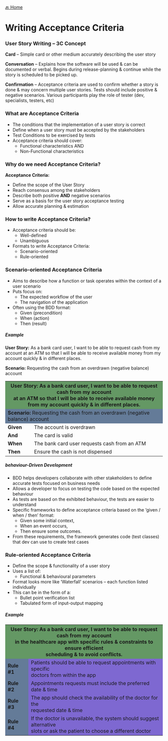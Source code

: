 [🔙 Home](../home.md)


# Writing Acceptance Criteria

### User Story Writing – 3C Concept

**Card** – Simple card or other medium accurately describing the user story

**Conversation** – Explains how the software will be used & can be documented or verbal.
Begins during release-planning & continue while the story is scheduled to be picked up.

**Confirmation** – Acceptance criteria are used to confirm whether a story is done & may concern multiple user stories.
Tests should include positive & negative scenarios. Various participants play the role of tester (dev, specialists, testers, etc)

### What are Acceptance Criteria

* The conditions that the implementation of a user story is correct
* Define when a user story must be accepted by the stakeholders
* Test Conditions to be exercised by tests
* Acceptance criteria should cover:
  * Functional characteristics AND
  * Non-Functional characteristics

### Why do we need Acceptance Criteria?

**Acceptance Criteria:**

* Define the scope of the User Story
* Reach consensus among the stakeholders
* Describe both positive **AND** negative scenarios
* Serve as a basis for the user story acceptance testing
* Allow accurate planning & estimation

### How to write Acceptance Criteria?

* Acceptance criteria should be:
  * Well-defined
  * Unambiguous
* Formats to write Acceptance Criteria:
  * Scenario-oriented
  * Rule-oriented

### Scenario-oriented Acceptance Criteria

* Aims to describe how a function or task operates within the context of a user scenario
* Puts focus on:
  * The expected workflow of the user
  * The navigation of the application
* Often using the BDD format:
  * Given (precondition)
  * When (action)
  * Then (result)

##### Example

**User Story:** As a bank card user, I want to be able to request cash from my account at an ATM so that I will be able to receive available money from my account quickly & in different places.

**Scenario:** Requesting the cash from an overdrawn (negative balance) account

<table>
   <tr>
      <th colspan="2" style="background-color: #649864;"><b>User Story:</b> As a bank card user, I want to be able to request cash from my account<br>
         at an ATM so that I will be able to receive available money<br>from my account quickly & in different places.
      </th>
   </tr>
   <tr>
      <td style="background-color: #647b98;" colspan="2"><b>Scenario:</b> Requesting the cash from an overdrawn (negative balance) account</td>
   </tr>
   <tr>
      <td><b>Given</b></td>
      <td>The account is overdrawn</td>
   </tr>
   <tr>
      <td><b>And</b></td>
      <td>The card is valid</td>
   </tr>
   <tr>
      <td><b>When</b></td>
      <td>The bank card user requests cash from an ATM</td>
   </tr>
   <tr>
      <td><b>Then</b></td>
      <td>Ensure the cash is not dispensed</td>
   </tr>
</table>

##### behaviour-Driven Development

* BDD helps developers collaborate with other stakeholders to define accurate tests focused on business needs
* Allows a developer to focus on testing the code based on the expected behaviour
* As tests are based on the exhibited behaviour, the tests are easier to understand
* Specific frameworks to define acceptance criteria based on the ‘given / when / then’ format:
  * Given some initial context,
  * When an event occurs,
  * Then ensure some outcomes.
* From these requirements, the framework generates code (test classes) that dev can use to create test cases

### Rule-oriented Acceptance Criteria

* Define the scope & functionality of a user story
* Uses a list of:
  * Functional & behavioural parameters
* Format looks more like ‘Waterfall’ scenarios – each function listed individually
* This can be in the form of a:
  * Bullet point verification list
  * Tabulated form of input-output mapping

##### Example

<table>
   <tr>
      <th colspan="2" style="background-color: #649864;"><b>User Story:</b> As a bank card user, I want to be able to request cash from my account<br>
         in the healthcare app with specific rules & constraints to ensure efficient<br>scheduling & to avoid conflicts.
      </th>
   </tr>
   <tr>
      <td style="background-color: #647b98;"><b>Rule #1</b></td>
      <td style="background-color: #7e68d1;">Patients should be able to request appointments with specific<br>doctors from within the app</td>
   </tr>
   <tr>
      <td style="background-color: #647b98;"><b>Rule #2</b></td>
      <td style="background-color: #7e68d1;">Appointments requests must include the preferred date & time</td>
   </tr>
   <tr>
      <td style="background-color: #647b98;"><b>Rule #3</b></td>
      <td style="background-color: #7e68d1;">The app should check the availability of the doctor for the<br>requested date & time</td>
   </tr>
   <tr>
      <td style="background-color: #647b98;"><b>Rule #4</b></td>
      <td style="background-color: #7e68d1;">If the doctor is unavailable, the system should suggest alternative<br>slots or ask the patient to choose a different doctor</td>
   </tr>
</table>